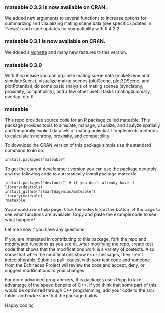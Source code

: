 ### mateable 0.3.2 is now available on CRAN.

We added new arguments to several functions to increase options for summarizing and visualizing mating scene data (see specific updates in 'News') and made updates for compatibility with R 4.2.2.

### mateable 0.3.1 is now available on CRAN.

We added a [vignette](https://cran.r-project.org/web/packages/mateable/vignettes/investigateMatingScene.html) and many new features to this version.

### mateable 0.3.0

With this release you can organize mating scene data
(makeScene and simulateScene), visualize mating scenes
(plotScene, plot3DScene, and plotPotential), do some
basic analysis of mating scenes (synchrony, proximity,
compatibility), and a few other useful tasks
(matingSummary, overlap, etc.)!

### mateable
This repo provides source code for an R package called mateable. This package provides tools to simulate, manage, visualize, and analyze spatially and temporally explicit datasets of mating potential. It implements methods to calculate synchrony, proximity, and compatibility. 

To download the CRAN version of this package simple use the
standard command to do so:

```{r}
install.packages("mateable")
```
To get the current development version you can use the package devtools, and the following code to automatically install package mateable.

```{r}
install.packages("devtools") # if you don't already have it
library(devtools)
install_github("stuartWagenius/mateable")
library(mateable)
?mateable
```
You should see a help page. Click the index link at the bottom of the page to see what functions are available. Copy and paste the example code to see what happens!

Let me know if you have any questions.

If you are interested in contributing to this package, fork
the repo and modify/add functions as you see fit. After
modifying the repo, create test code that shows that the
modifications work in a variety of contexts. Also show that when the
modifications show error messages, they aren't indecipherable. Submit a
pull request with your test code and someone from the Echinacea
Project will review the code and accept, deny, or suggest
modifications to your changes.

For more advanced programmers, this packages uses Rcpp to take
advantage of the speed benefits of C++. If you think that
some part of this would be optimized through C++ programming,
add your code to the src/ folder and make sure that the package
builds.

Happy coding!


